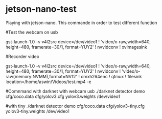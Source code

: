# jetson-nano-test
Playing with jetson-nano. 
This commande in order to test different function

#Test the webcam on usb

gst-launch-1.0 -v v4l2src device=/dev/video1 ! 'video/x-raw,width=640, height=480, framerate=30/1, format=YUY2' ! nvvidconv ! xvimagesink

#Recorder video

gst-launch-1.0 -v v4l2src device=/dev/video1 ! 'video/x-raw,width=640, height=480, framerate=30/1, format=YUY2' ! nvvidconv ! 'video/x-raw(memory:NVMM),format=NV12' ! omxh264enc ! qtmux ! filesink location=/home/aswin/Videos/test.mp4 -e

#Comnmand with darknet with webcam usb
./darknet detector demo cfg/coco.data cfg/yolov3.cfg yolov3.weights /dev/video1


#with tiny
./darknet detector demo cfg/coco.data cfg/yolov3-tiny.cfg yolov3-tiny.weights /dev/video1
